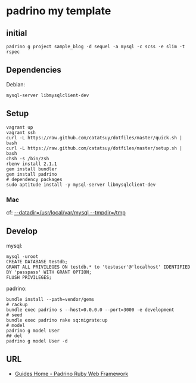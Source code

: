 # padrino my template

## initial

    padrino g project sample_blog -d sequel -a mysql -c scss -e slim -t rspec


## Dependencies

Debian:

    mysql-server libmysqlclient-dev


## Setup

    vagrant up
    vagrant ssh
    curl -L https://raw.github.com/catatsuy/dotfiles/master/quick.sh | bash
    curl -L https://raw.github.com/catatsuy/dotfiles/master/setup.sh | bash
    chsh -s /bin/zsh
    rbenv install 2.1.1
    gem install bundler
    gem install padrino
    # dependency packages
    sudo aptitude install -y mysql-server libmysqlclient-dev


### Mac

cf: [--datadir=/usr/local/var/mysql --tmpdir=/tmp](http://tukaikta.blog135.fc2.com/blog-entry-197.html)


## Develop

mysql:

    mysql -uroot
    CREATE DATABASE testdb;
    GRANT ALL PRIVILEGES ON testdb.* to 'testuser'@'localhost' IDENTIFIED BY 'passpass' WITH GRANT OPTION;
    FLUSH PRIVILEGES;

padrino:

    bundle install --path=vendor/gems
    # rackup
    bundle exec padrino s --host=0.0.0.0 --port=3000 -e development
    # seed
    bundle exec padrino rake sq:migrate:up
    # model
    padrino g model User
    ## del
    padrino g model User -d


## URL

 * [Guides Home - Padrino Ruby Web Framework](http://www.padrinorb.com/guides)
